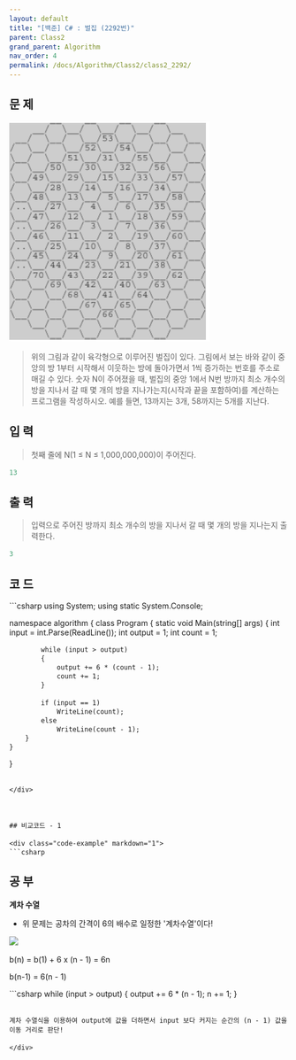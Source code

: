 ```yaml
---
layout: default
title: "[백준] C# : 벌집 (2292번)"
parent: Class2
grand_parent: Algorithm
nav_order: 4
permalink: /docs/Algorithm/Class2/class2_2292/
---
```


## 문 제

![](/assets/images/beehouse_2292.png)

> 위의 그림과 같이 육각형으로 이루어진 벌집이 있다. 그림에서 보는 바와 같이 중앙의 방 1부터 시작해서 이웃하는 방에 돌아가면서 1씩 증가하는 번호를 주소로 매길 수 있다. 숫자 N이 주어졌을 때, 벌집의 중앙 1에서 N번 방까지 최소 개수의 방을 지나서 갈 때 몇 개의 방을 지나가는지(시작과 끝을 포함하여)를 계산하는 프로그램을 작성하시오. 예를 들면, 13까지는 3개, 58까지는 5개를 지난다.

## 입 력

> 첫째 줄에 N(1 ≤ N ≤ 1,000,000,000)이 주어진다.

```yaml
13
```

## 출 력

> 입력으로 주어진 방까지 최소 개수의 방을 지나서 갈 때 몇 개의 방을 지나는지 출력한다.

```yaml
3
```

## 코 드

<div class="code-example" markdown="1">
```csharp
using System;
using static System.Console;

namespace algorithm
{
class Program
{
static void Main(string[] args)
{
int input = int.Parse(ReadLine());
int output = 1;
int count = 1;

            while (input > output)
            {
                output += 6 * (count - 1);
                count += 1;
            }

            if (input == 1)
                WriteLine(count);
            else
                WriteLine(count - 1);
        }
    }

}

````

</div>



## 비교코드 - 1

<div class="code-example" markdown="1">
```csharp
````

</div>

## 공 부

**계차 수열**

- 위 문제는 공차의 간격이 6의 배수로 일정한 '계차수열'이다!

![](/assets/images/beehouse_pic.png)

b(n) = b(1) + 6 x (n - 1)
= 6n

b(n-1) = 6(n - 1)

<div class="code-example" markdown="1">
```csharp
while (input > output)
{
	output +=  6 * (n - 1); 
	n += 1;
}

```

계차 수열식을 이용하여 output에 값을 더하면서 input 보다 커지는 순간의 (n - 1) 값을 이동 거리로 판단!

</div>
```
